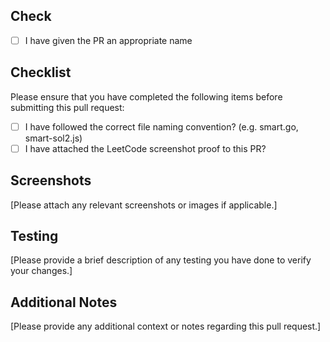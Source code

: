 ## Check

- [ ] I have given the PR an appropriate name

## Checklist

Please ensure that you have completed the following items before submitting this pull request:

- [ ] I have followed the correct file naming convention? (e.g. smart.go, smart-sol2.js)
- [ ] I have attached the LeetCode screenshot proof to this PR?

## Screenshots

[Please attach any relevant screenshots or images if applicable.]

## Testing

[Please provide a brief description of any testing you have done to verify your changes.]

## Additional Notes

[Please provide any additional context or notes regarding this pull request.]
